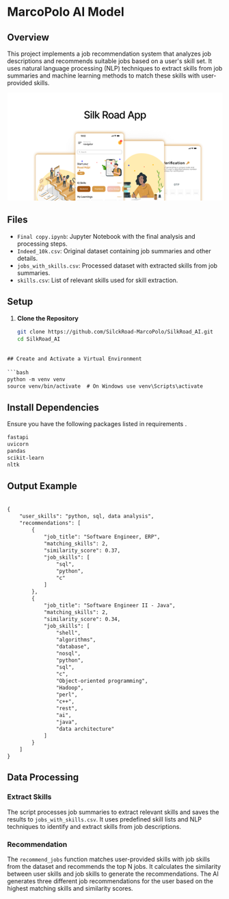 # MarcoPolo AI Model

## Overview

This project implements a job recommendation system that analyzes job descriptions and recommends suitable jobs based on a user's skill set. It uses natural language processing (NLP) techniques to extract skills from job summaries and machine learning methods to match these skills with user-provided skills.

![Silk Road Logo](./silkroad.jpg)


## Files

- `Final copy.ipynb`: Jupyter Notebook with the final analysis and processing steps.
- `Indeed_10k.csv`: Original dataset containing job summaries and other details.
- `jobs_with_skills.csv`: Processed dataset with extracted skills from job summaries.
- `skills.csv`: List of relevant skills used for skill extraction.

## Setup

1. **Clone the Repository**

   ```bash
   git clone https://github.com/SilckRoad-MarcoPolo/SilkRoad_AI.git
   cd SilkRoad_AI

```

## Create and Activate a Virtual Environment

```bash
python -m venv venv
source venv/bin/activate  # On Windows use venv\Scripts\activate
```
## Install Dependencies
Ensure you have the following packages listed in requirements .
```
fastapi
uvicorn
pandas
scikit-learn
nltk
```
## Output Example

```

{
    "user_skills": "python, sql, data analysis",
    "recommendations": [
        {
            "job_title": "Software Engineer, ERP",
            "matching_skills": 2,
            "similarity_score": 0.37,
            "job_skills": [
                "sql",
                "python",
                "c"
            ]
        },
        {
            "job_title": "Software Engineer II - Java",
            "matching_skills": 2,
            "similarity_score": 0.34,
            "job_skills": [
                "shell",
                "algorithms",
                "database",
                "nosql",
                "python",
                "sql",
                "c",
                "Object-oriented programming",
                "Hadoop",
                "perl",
                "c++",
                "rest",
                "ai",
                "java",
                "data architecture"
            ]
        }
    ]
}
```


## Data Processing

### Extract Skills

The script processes job summaries to extract relevant skills and saves the results to `jobs_with_skills.csv`. It uses predefined skill lists and NLP techniques to identify and extract skills from job descriptions.

### Recommendation

The `recommend_jobs` function matches user-provided skills with job skills from the dataset and recommends the top N jobs. It calculates the similarity between user skills and job skills to generate the recommendations. The AI generates three different job recommendations for the user based on the highest matching skills and similarity scores.


